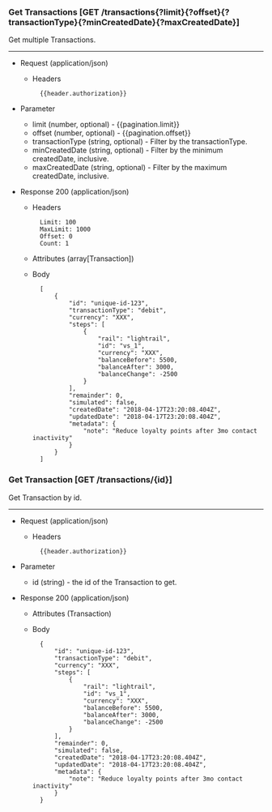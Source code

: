 ### Get Transactions [GET /transactions{?limit}{?offset}{?transactionType}{?minCreatedDate}{?maxCreatedDate}]

Get multiple Transactions.

---
+ Request (application/json)
    + Headers
    
            {{header.authorization}}

+ Parameter
    + limit (number, optional) - {{pagination.limit}}
    + offset (number, optional) - {{pagination.offset}}
    + transactionType (string, optional) - Filter by the transactionType.
    + minCreatedDate (string, optional) - Filter by the minimum createdDate, inclusive.
    + maxCreatedDate (string, optional) - Filter by the maximum createdDate, inclusive.

+ Response 200 (application/json)
    + Headers
        
            Limit: 100
            MaxLimit: 1000
            Offset: 0
            Count: 1
        
    + Attributes (array[Transaction])

    + Body

            [
                {
                    "id": "unique-id-123",
                    "transactionType": "debit",
                    "currency": "XXX",
                    "steps": [
                        {
                            "rail": "lightrail",
                            "id": "vs_1",
                            "currency": "XXX",
                            "balanceBefore": 5500,
                            "balanceAfter": 3000,
                            "balanceChange": -2500
                        }
                    ],
                    "remainder": 0,
                    "simulated": false,
                    "createdDate": "2018-04-17T23:20:08.404Z",
                    "updatedDate": "2018-04-17T23:20:08.404Z",
                    "metadata": {
                        "note": "Reduce loyalty points after 3mo contact inactivity"
                    }
                }
            ]

### Get Transaction [GET /transactions/{id}]

Get Transaction by id.

---

+ Request (application/json)
    + Headers
    
            {{header.authorization}}

+ Parameter
    + id (string) - the id of the Transaction to get.

+ Response 200 (application/json)
    + Attributes (Transaction)

    + Body

            {
                "id": "unique-id-123",
                "transactionType": "debit",
                "currency": "XXX",
                "steps": [
                    {
                        "rail": "lightrail",
                        "id": "vs_1",
                        "currency": "XXX",
                        "balanceBefore": 5500,
                        "balanceAfter": 3000,
                        "balanceChange": -2500
                    }
                ],
                "remainder": 0,
                "simulated": false,
                "createdDate": "2018-04-17T23:20:08.404Z",
                "updatedDate": "2018-04-17T23:20:08.404Z",
                "metadata": {
                    "note": "Reduce loyalty points after 3mo contact inactivity"
                }
            }
